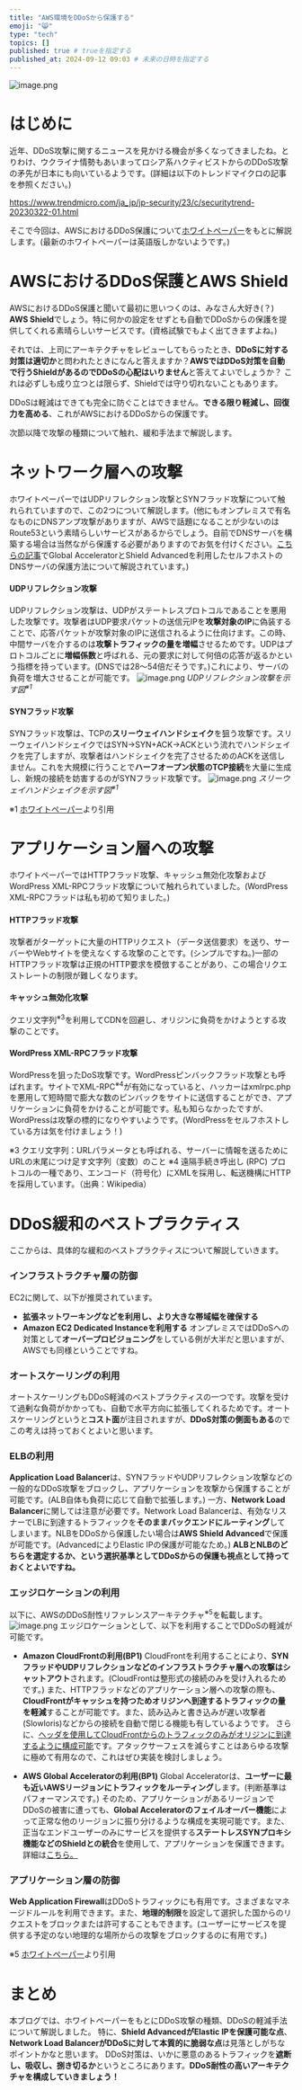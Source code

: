 ```yaml
---
title: "AWS環境をDDoSから保護する"
emoji: "😸"
type: "tech"
topics: []
published: true # trueを指定する
published_at: 2024-09-12 09:03 # 未来の日時を指定する
---
```


![image.png](https://qiita-image-store.s3.ap-northeast-1.amazonaws.com/0/2883506/0e3970ac-235f-5200-aec3-0dbcdb134567.png)

# はじめに
近年、DDoS攻撃に関するニュースを見かける機会が多くなってきましたね。とりわけ、ウクライナ情勢もあいまってロシア系ハクティビストからのDDoS攻撃の矛先が日本にも向いているようです。(詳細は以下のトレンドマイクロの記事を参照ください。)

https://www.trendmicro.com/ja_jp/jp-security/23/c/securitytrend-20230322-01.html

そこで今回は、AWSにおけるDDoS保護について[ホワイトペーパー](https://d1.awsstatic.com/whitepapers/Security/DDoS_White_Paper.pdf)をもとに解説します。(最新のホワイトペーパーは英語版しかないようです。)
# AWSにおけるDDoS保護とAWS Shield
AWSにおけるDDoS保護と聞いて最初に思いつくのは、みなさん大好き(？) **AWS Shield**でしょう。特に何かの設定をせずとも自動でDDoSからの保護を提供してくれる素晴らしいサービスです。(資格試験でもよく出てきますよね。)

それでは、上司にアーキテクチャをレビューしてもらったとき、**DDoSに対する対策は適切か**と問われたときになんと答えますか？**AWSではDDoS対策を自動で行うShieldがあるのでDDoSの心配はいりません**と答えてよいでしょうか？
これは必ずしも成り立つとは限らず、Shieldでは守り切れないこともあります。

DDoSは軽減はできても完全に防ぐことはできません。**できる限り軽減し、回復力を高める**、これがAWSにおけるDDoSからの保護です。

次節以降で攻撃の種類について触れ、緩和手法まで解説します。
# ネットワーク層への攻撃
ホワイトペーパーではUDPリフレクション攻撃とSYNフラッド攻撃について触れられていますので、この2つについて解説します。(他にもオンプレミスで有名なものにDNSアンプ攻撃がありますが、AWSで話題になることが少ないのはRoute53という素晴らしいサービスがあるからでしょう。自前でDNSサーバを構築する場合は当然ながら保護する必要がありますのでお気を付けください。[こちらの記事](https://aws.amazon.com/jp/blogs/security/how-to-protect-a-self-managed-dns-service-against-ddos-attacks-using-aws-global-accelerator-and-aws-shield-advanced/)でGlobal AcceleratorとShield Advancedを利用したセルフホストのDNSサーバの保護方法について解説されています。)
#### UDPリフレクション攻撃
UDPリフレクション攻撃は、UDPがステートレスプロトコルであることを悪用した攻撃です。攻撃者はUDP要求パケットの送信元IPを**攻撃対象のIP**に偽装することで、応答パケットが攻撃対象のIPに送信されるように仕向けます。この時、中間サーバを介するのは**攻撃トラフィックの量を増幅**させるためです。UDPはプロトコルごとに**増幅係数**と呼ばれる、元の要求に対して何倍の応答が返るかという指標を持っています。(DNSでは28～54倍だそうです。)これにより、サーバの負荷を増大させることが可能です。
![image.png](https://qiita-image-store.s3.ap-northeast-1.amazonaws.com/0/2883506/f5dcff31-0f76-25b0-10b0-17bf38e33ca2.png)
*UDPリフレクション攻撃を示す図<sup>※1</sup>*


#### SYNフラッド攻撃
SYNフラッド攻撃は、TCPの**スリーウェイハンドシェイク**を狙う攻撃です。スリーウェイハンドシェイクではSYN→SYN+ACK→ACKという流れでハンドシェイクを完了しますが、攻撃者はハンドシェイクを完了させるためのACKを送信しません。これを大規模に行うことで**ハーフオープン状態のTCP接続**を大量に生成し、新規の接続を妨害するのがSYNフラッド攻撃です。
![image.png](https://qiita-image-store.s3.ap-northeast-1.amazonaws.com/0/2883506/5d1d00c4-37a9-fb6b-6e0a-2f7ec7ce1a65.png)
*スリーウェイハンドシェイクを示す図<sup>※1</sup>*

※1 [ホワイトペーパー](https://d1.awsstatic.com/whitepapers/Security/DDoS_White_Paper.pdf)より引用

# アプリケーション層への攻撃
ホワイトペーパーではHTTPフラッド攻撃、キャッシュ無効化攻撃およびWordPress XML-RPCフラッド攻撃について触れられていました。(WordPress XML-RPCフラッドは私も初めて知りました。)
#### HTTPフラッド攻撃
攻撃者がターゲットに大量のHTTPリクエスト（データ送信要求）を送り、サーバーやWebサイトを使えなくする攻撃のことです。(シンプルですね。)一部のHTTPフラッド攻撃は正規のHTTP要求を模倣することがあり、この場合リクエストレートの制限が難しくなります。
#### キャッシュ無効化攻撃
クエリ文字列<sup>※3</sup>を利用してCDNを回避し、オリジンに負荷をかけようとする攻撃のことです。
#### WordPress XML-RPCフラッド攻撃
WordPressを狙ったDoS攻撃です。WordPressピンバックフラッド攻撃とも呼ばれます。サイトでXML-RPC<sup>※4</sup>が有効になっていると、ハッカーはxmlrpc.phpを悪用して短時間で膨大な数のピンバックをサイトに送信することができ、アプリケーションに負荷をかけることが可能です。私も知らなかったですが、WordPressは攻撃の標的になりやすいようです。(WordPressをセルフホストしている方は気を付けましょう！)

※3 クエリ文字列：URLパラメータとも呼ばれる、サーバーに情報を送るためにURLの末尾につけ足す文字列（変数）のこと
※4 遠隔手続き呼出し (RPC) プロトコルの一種であり、エンコード（符号化）にXMLを採用し、転送機構にHTTPを採用しています。（出典：Wikipedia）

# DDoS緩和のベストプラクティス
ここからは、具体的な緩和のベストプラクティスについて解説していきます。
### インフラストラクチャ層の防御
EC2に関して、以下が推奨されています。
- **拡張ネットワーキングなどを利用し、より大きな帯域幅を確保する**
- **Amazon EC2 Dedicated Instanceを利用する**
オンプレミスではDDoSへの対策として**オーバープロビジョニング**をしている例が大半だと思いますが、AWSでも同様ということですね。

### オートスケーリングの利用
オートスケーリングもDDoS軽減のベストプラクティスの一つです。攻撃を受けて過剰な負荷がかかっても、自動で水平方向に拡張してくれるためです。オートスケーリングというと**コスト面**が注目されますが、**DDoS対策の側面もある**のでこの考えは持っておくとよいと思います。

### ELBの利用
**Application Load Balancer**は、SYNフラッドやUDPリフレクション攻撃などの一般的なDDoS攻撃をブロックし、アプリケーションを攻撃から保護することが可能です。(ALB自体も負荷に応じて自動で拡張します。)
一方、**Network Load Balancer**に関しては注意が必要です。Network Load Balancerは、有効なリスナーでLBに到達するトラフィックを**そのままバックエンドにルーティング**してしまいます。NLBをDDoSから保護したい場合は**AWS Shield Advanced**で保護が可能です。(AdvancedによりElastic IPの保護が可能なため。)
**ALBとNLBのどちらを選定するか、という選択基準としてDDoSからの保護も視点として持っておくとよいですね。**

### エッジロケーションの利用
以下に、AWSのDDoS耐性リファレンスアーキテクチャ<sup>※5</sup>を転載します。
![image.png](https://qiita-image-store.s3.ap-northeast-1.amazonaws.com/0/2883506/1db4b982-c108-7bec-50c1-6d11e731c228.png)
エッジロケーションとして、以下を利用することでDDoSの軽減が可能です。
- **Amazon CloudFrontの利用(BP1)**
CloudFrontを利用することにより、**SYNフラッドやUDPリフレクションなどのインフラストラクチャ層への攻撃はシャットアウト**されます。(CloudFrontは整形式の接続のみを受け入れるためです。)
また、HTTPフラッドなどのアプリケーション層への攻撃の際も、**CloudFrontがキャッシュを持つためオリジンへ到達するトラフィックの量を軽減**することが可能です。また、読み込みと書き込みが遅い攻撃者(Slowloris)などからの接続を自動で閉じる機能も有しているようです。
さらに、[ヘッダを使用してCloudFrontからのトラフィックのみがオリジンに到達するように構成可能](https://docs.aws.amazon.com/AmazonCloudFront/latest/DeveloperGuide/add-origin-custom-headers.html)です。アタックサーフェスを減らすことはあらゆる攻撃に極めて有用なので、これはぜひ実装を検討しましょう。

- **AWS Global Acceleratorの利用(BP1)**
Global Acceleratorは、**ユーザーに最も近いAWSリージョンにトラフィックをルーティング**します。(判断基準はパフォーマンスです。)
そのため、アプリケーションがあるリージョンでDDoSの被害に遭っても、**Global Acceleratorのフェイルオーバー機能**によって正常な他のリージョンに振り分けるような構成を実現可能です。また、正当なエンドユーザーのみにサービスを提供する**ステートレスSYNプロキシ機能などのShieldとの統合**を使用して、アプリケーションを保護できます。詳細は[こちら。](https://docs.aws.amazon.com/global-accelerator/latest/dg/getting-started.html)

### アプリケーション層の防御
**Web Application Firewall**はDDoSトラフィックにも有用です。さまざまなマネージドルールを利用できます。また、**地理的制限**を設定して選択した国からのリクエストをブロックまたは許可することもできます。(ユーザーにサービスを提供する予定のない地理的な場所からの攻撃をブロックするのに有用です。)

※5 [ホワイトペーパー](https://d1.awsstatic.com/whitepapers/Security/DDoS_White_Paper.pdf)より引用

# まとめ
本ブログでは、ホワイトペーパーをもとにDDoS攻撃の種類、DDoSの軽減手法について解説しました。
特に、**Shield AdvancedがElastic IPを保護可能な点**、**Network Load BalancerがDDoSに対して本質的に脆弱な点**は見落としがちなポイントかなと思います。
DDoS対策は、いかに悪意のあるトラフィックを**遮断し、吸収し、捌き切るか**というところにあります。**DDoS耐性の高いアーキテクチャを構成していきましょう！**